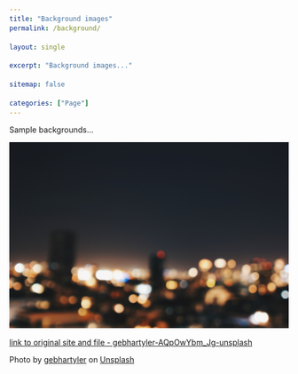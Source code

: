 ```yaml
---
title: "Background images"
permalink: /background/

layout: single

excerpt: "Background images..."

sitemap: false

categories: ["Page"]
---
```


Sample backgrounds...




![gebhartyler-AQpOwYbm_Jg-unsplash (gebhartyler-AQpOwYbm_Jg-unsplash)](/assets/images/gebhartyler-AQpOwYbm_Jg-unsplash.jpeg)

[link to original site and file - gebhartyler-AQpOwYbm_Jg-unsplash](https://unsplash.com/photos/AQpOwYbm_Jg)

Photo by <a href="https://unsplash.com/@gebhartyler?utm_source=unsplash&utm_medium=referral&utm_content=creditCopyText">gebhartyler</a> on <a href="https://unsplash.com/photos/AQpOwYbm_Jg?utm_source=unsplash&utm_medium=referral&utm_content=creditCopyText">Unsplash</a>

